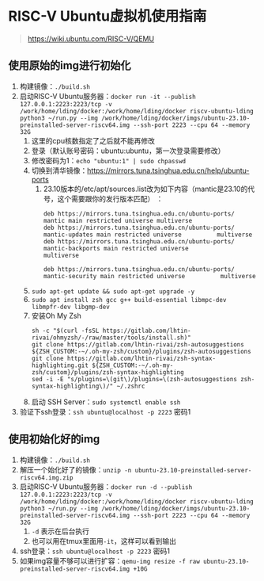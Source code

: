 # RISC-V Ubuntu虚拟机使用指南

> https://wiki.ubuntu.com/RISC-V/QEMU

## 使用原始的img进行初始化

1. 构建镜像：`./build.sh`
2. 启动RISC-V Ubuntu服务器：`docker run -it --publish 127.0.0.1:2223:2223/tcp -v /work/home/lding/docker:/work/home/lding/docker riscv-ubuntu-lding python3 ~/run.py --img /work/home/lding/docker/imgs/ubuntu-23.10-preinstalled-server-riscv64.img --ssh-port 2223 --cpu 64 --memory 32G`
   1. 这里的cpu核数指定了之后就不能再修改
   2. 登录（默认账号密码：ubuntu:ubuntu，第一次登录需要修改）
   3. 修改密码为1：`echo "ubuntu:1" | sudo chpasswd`
   4. 切换到清华镜像：https://mirrors.tuna.tsinghua.edu.cn/help/ubuntu-ports
      1. 23.10版本的/etc/apt/sources.list改为如下内容（mantic是23.10的代号，这个需要跟你的发行版本匹配）                ：
         ```
         deb https://mirrors.tuna.tsinghua.edu.cn/ubuntu-ports/ mantic main restricted universe multiverse
         deb https://mirrors.tuna.tsinghua.edu.cn/ubuntu-ports/ mantic-updates main restricted universe          multiverse
         deb https://mirrors.tuna.tsinghua.edu.cn/ubuntu-ports/ mantic-backports main restricted universe          multiverse

         deb https://mirrors.tuna.tsinghua.edu.cn/ubuntu-ports/ mantic-security main restricted universe          multiverse
         ```
   5. `sudo apt-get update && sudo apt-get upgrade -y`
   6. `sudo apt install zsh gcc g++ build-essential libmpc-dev libmpfr-dev libgmp-dev`
   7. 安装Oh My Zsh
      ```
      sh -c "$(curl -fsSL https://gitlab.com/lhtin-rivai/ohmyzsh/-/raw/master/tools/install.sh)"
      git clone https://gitlab.com/lhtin-rivai/zsh-autosuggestions ${ZSH_CUSTOM:-~/.oh-my-zsh/custom}/plugins/zsh-autosuggestions
      git clone https://gitlab.com/lhtin-rivai/zsh-syntax-highlighting.git ${ZSH_CUSTOM:-~/.oh-my-zsh/custom}/plugins/zsh-syntax-highlighting
      sed -i -E "s/plugins=\(git\)/plugins=\(zsh-autosuggestions zsh-syntax-highlighting\)/" ~/.zshrc
      ```
   8. 启动 SSH Server：`sudo systemctl enable ssh`
3. 验证下ssh登录：`ssh ubuntu@localhost -p 2223` 密码1

## 使用初始化好的img

1. 构建镜像：`./build.sh`
2. 解压一个始化好了的镜像：`unzip -n ubuntu-23.10-preinstalled-server-riscv64.img.zip`
3. 启动RISC-V Ubuntu服务器：`docker run -d --publish 127.0.0.1:2223:2223/tcp -v /work/home/lding/docker:/work/home/lding/docker riscv-ubuntu-lding python3 ~/run.py --img /work/home/lding/docker/imgs/ubuntu-23.10-preinstalled-server-riscv64.img --ssh-port 2223 --cpu 64 --memory 32G`
   1. `-d` 表示在后台执行
   2. 也可以用在tmux里面用`-it`，这样可以看到输出
4. ssh登录：`ssh ubuntu@localhost -p 2223` 密码1
5. 如果img容量不够可以进行扩容：`qemu-img resize -f raw ubuntu-23.10-preinstalled-server-riscv64.img +10G`

